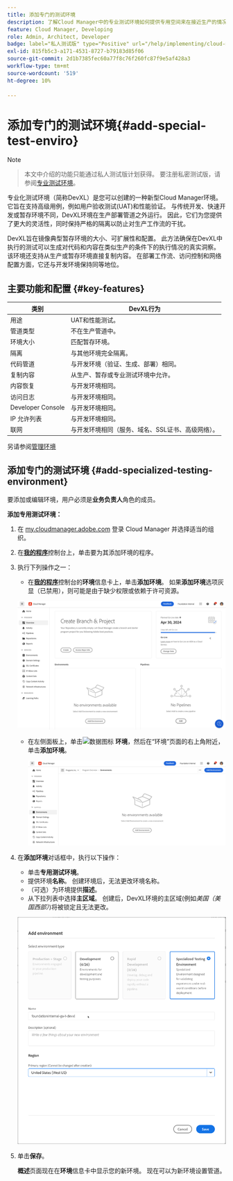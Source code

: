 ```yaml
---
title: 添加专门的测试环境
description: 了解Cloud Manager中的专业测试环境如何提供专用空间来在接近生产的情况下验证功能，非常适合于压力测试和高级部署前检查。
feature: Cloud Manager, Developing
role: Admin, Architect, Developer
badge: label="私人测试版" type="Positive" url="/help/implementing/cloud-manager/release-notes/current.md网站#gitlab-bitbucket"
exl-id: 815fb5c3-a171-4531-8727-b79183d85f06
source-git-commit: 2d1b7385fec60a77f8c76f260fc87f9e5af428a3
workflow-type: tm+mt
source-wordcount: '519'
ht-degree: 10%

---
```


# 添加专门的测试环境{#add-special-test-enviro}

>[!NOTE]
>
>>本文中介绍的功能只能通过私人测试版计划获得。 要注册私密测试版，请参阅[专业测试环境](/help/implementing/cloud-manager/release-notes/current.md#specialized-test-environment)。

专业化测试环境（简称DevXL）是您可以创建的一种新型Cloud Manager环境。 它旨在支持高级用例，例如用户验收测试(UAT)和性能验证。 与传统开发、快速开发或暂存环境不同，DevXL环境在生产部署管道之外运行。 因此，它们为您提供了更大的灵活性，同时保持严格的隔离以防止对生产工作流的干扰。

DevXL旨在镜像典型暂存环境的大小、可扩展性和配置。 此方法确保在DevXL中执行的测试可以生成对代码和内容在类似生产的条件下的执行情况的真实洞察。 该环境还支持从生产或暂存环境直接复制内容。 在部署工作流、访问控制和网络配置方面，它还与开发环境保持同等地位。

## 主要功能和配置 {#key-features}

| 类别 | DevXL行为 |
| --- | --- |
| 用途 | UAT和性能测试。 |
| 管道类型 | 不在生产管道中。 |
| 环境大小 | 匹配暂存环境。 |
| 隔离 | 与其他环境完全隔离。 |
| 代码管道 | 与开发环境（验证、生成、部署）相同。 |
| 复制内容 | 从生产、暂存或专业测试环境中允许。 |
| 内容恢复 | 与开发环境相同。 |
| 访问日志 | 与开发环境相同。 |
| Developer Console | 与开发环境相同。 |
| IP 允许列表 | 与开发环境相同。 |
| 联网 | 与开发环境相同（服务、域名、SSL证书、高级网络）。 |

另请参阅[管理环境](/help/implementing/cloud-manager/manage-environments.md)

## 添加专门的测试环境 {#add-specialized-testing-environment}

要添加或编辑环境，用户必须是&#x200B;**业务负责人**&#x200B;角色的成员。

**添加专用测试环境：**

1. 在 [my.cloudmanager.adobe.com](https://my.cloudmanager.adobe.com/) 登录 Cloud Manager 并选择适当的组织。

1. 在&#x200B;**[我的程序](/help/implementing/cloud-manager/navigation.md#my-programs)**&#x200B;控制台上，单击要为其添加环境的程序。

1. 执行下列操作之一：

   * 在&#x200B;**[我的程序](/help/implementing/cloud-manager/navigation.md#my-programs)**&#x200B;控制台的&#x200B;**环境**&#x200B;信息卡上，单击&#x200B;**添加环境**。
如果**添加环境**&#x200B;选项灰显（已禁用），则可能是由于缺少权限或依赖于许可资源。

   ![环境信息卡](assets/no-environments.png)

   * 在左侧面板上，单击![数据图标](https://spectrum.adobe.com/static/icons/workflow_18/Smock_Data_18_N.svg) **环境**，然后在“环境”页面的右上角附近，单击&#x200B;**添加环境**。

     ![“环境”信息卡](assets/environments-tab.png)

1. 在&#x200B;**添加环境**&#x200B;对话框中，执行以下操作：

   * 单击&#x200B;**专用测试环境**。
   * 提供环境&#x200B;**名称**。 创建环境后，无法更改环境名称。
   * （可选）为环境提供&#x200B;**描述**。
   * 从下拉列表中选择&#x200B;**主区域**。 创建后，DevXL环境的主区域(例如&#x200B;*美国（美国西部）*)将被锁定且无法更改。

   ![“添加环境”对话框中，其中选中了“专门测试环境”单选按钮](assets/specialized-test-environment.png)

1. 单击&#x200B;**保存**。

   **概述**&#x200B;页面现在在&#x200B;**环境**&#x200B;信息卡中显示您的新环境。 现在可以为新环境设置管道。
